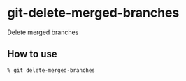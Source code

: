 # git-delete-merged-branches

Delete merged branches

## How to use

```bash
% git delete-merged-branches
```